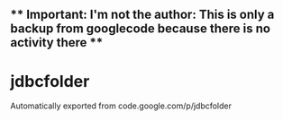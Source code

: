 ## ** Important: I'm not the author: This is only a backup from googlecode because there is no activity there **

# jdbcfolder
Automatically exported from code.google.com/p/jdbcfolder

